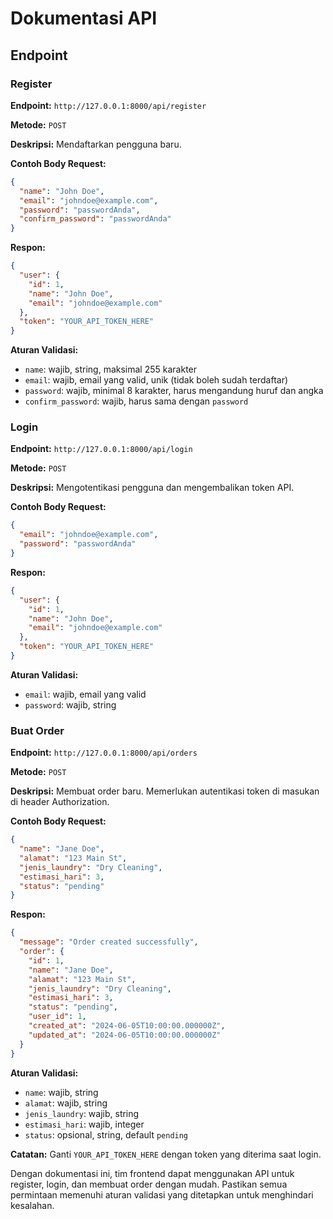 # Dokumentasi API

## Endpoint

### Register

**Endpoint:** `http://127.0.0.1:8000/api/register`

**Metode:** `POST`

**Deskripsi:** Mendaftarkan pengguna baru.

**Contoh Body Request:**

```json
{
  "name": "John Doe",
  "email": "johndoe@example.com",
  "password": "passwordAnda",
  "confirm_password": "passwordAnda"
}
```

**Respon:**

```json
{
  "user": {
    "id": 1,
    "name": "John Doe",
    "email": "johndoe@example.com"
  },
  "token": "YOUR_API_TOKEN_HERE"
}
```

**Aturan Validasi:**
- `name`: wajib, string, maksimal 255 karakter
- `email`: wajib, email yang valid, unik (tidak boleh sudah terdaftar)
- `password`: wajib, minimal 8 karakter, harus mengandung huruf dan angka
- `confirm_password`: wajib, harus sama dengan `password`

### Login

**Endpoint:** `http://127.0.0.1:8000/api/login`

**Metode:** `POST`

**Deskripsi:** Mengotentikasi pengguna dan mengembalikan token API.

**Contoh Body Request:**

```json
{
  "email": "johndoe@example.com",
  "password": "passwordAnda"
}
```

**Respon:**

```json
{
  "user": {
    "id": 1,
    "name": "John Doe",
    "email": "johndoe@example.com"
  },
  "token": "YOUR_API_TOKEN_HERE"
}
```

**Aturan Validasi:**
- `email`: wajib, email yang valid
- `password`: wajib, string

### Buat Order

**Endpoint:** `http://127.0.0.1:8000/api/orders`

**Metode:** `POST`

**Deskripsi:** Membuat order baru. Memerlukan autentikasi token di masukan di header Authorization.

**Contoh Body Request:**

```json
{
  "name": "Jane Doe",
  "alamat": "123 Main St",
  "jenis_laundry": "Dry Cleaning",
  "estimasi_hari": 3,
  "status": "pending"
}
```

**Respon:**

```json
{
  "message": "Order created successfully",
  "order": {
    "id": 1,
    "name": "Jane Doe",
    "alamat": "123 Main St",
    "jenis_laundry": "Dry Cleaning",
    "estimasi_hari": 3,
    "status": "pending",
    "user_id": 1,
    "created_at": "2024-06-05T10:00:00.000000Z",
    "updated_at": "2024-06-05T10:00:00.000000Z"
  }
}
```

**Aturan Validasi:**
- `name`: wajib, string
- `alamat`: wajib, string
- `jenis_laundry`: wajib, string
- `estimasi_hari`: wajib, integer
- `status`: opsional, string, default `pending`

**Catatan:**
Ganti `YOUR_API_TOKEN_HERE` dengan token yang diterima saat login.


Dengan dokumentasi ini, tim frontend dapat menggunakan API untuk register, login, dan membuat order dengan mudah. Pastikan semua permintaan memenuhi aturan validasi yang ditetapkan untuk menghindari kesalahan.
